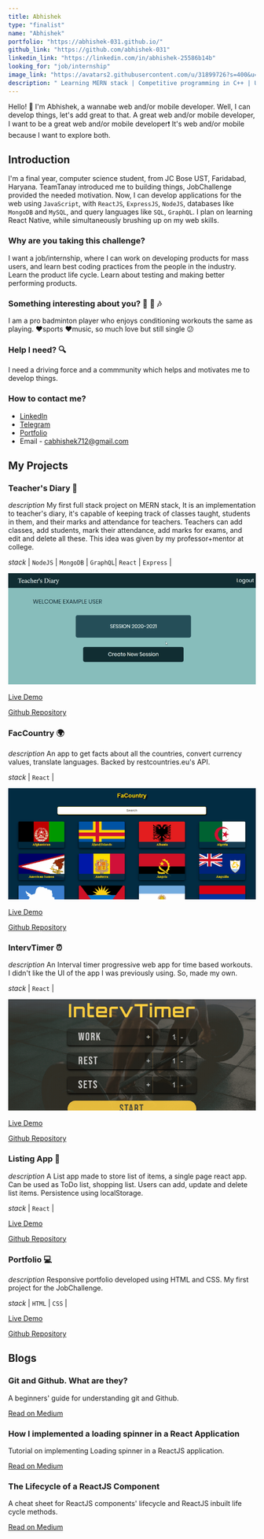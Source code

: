 ```yaml
---
title: Abhishek
type: "finalist"
name: "Abhishek"
portfolio: "https://abhishek-031.github.io/"
github_link: "https://github.com/abhishek-031"
linkedin_link: "https://linkedin.com/in/abhishek-25586b14b"
looking_for: "job/internship"
image_link: "https://avatars2.githubusercontent.com/u/31899726?s=400&u=d480f346c7db91ca16fda14b6915018499416d19&v=4"
description: " Learning MERN stack | Competitive programming in C++ | UI/UX Design in Figma"
---
```


Hello! 👋 I'm Abhishek, a wannabe web and/or mobile developer. Well, I can develop things, let's add great to that. A great web and/or mobile developer,
I want to be a great web and/or mobile developer❗️ It's web and/or mobile because I want to explore both.

## Introduction

I'm a final year, computer science student, from JC Bose UST, Faridabad, Haryana. TeamTanay introduced me to building things, JobChallenge provided the needed motivation. Now, I can develop applications for the web using `JavaScript`, with `ReactJS`, `ExpressJS`, `NodeJS`, databases like `MongoDB` and `MySQL`, and query languages like `SQL`, `GraphQL`. I plan on learning React Native, while simultaneously brushing up on my web skills.

### Why are you taking this challenge?

I want a job/internship, where I can work on developing products for mass users, and learn best coding practices from the people in the industry. Learn the product life cycle. Learn about testing and making better performing products.

### Something interesting about you? 🏸 💪 🎶

I am a pro badminton player who enjoys conditioning workouts the same as playing. ❤️sports ❤️music, so much love but still single 😕

### Help I need? 🔍

I need a driving force and a commmunity which helps and motivates me to develop things.

### How to contact me?

- [LinkedIn](https://www.linkedin.com/in/abhishek-25586b14b/)
- [Telegram](https://t.me/Abhishek3n)
- [Portfolio](https://abhishek-031.github.io)
- Email - cabhishek712@gmail.com

## My Projects

### Teacher's Diary 📖

_description_ My first full stack project on MERN stack, It is an implementation to teacher's diary, it's capable of keeping track of classes taught, students in them, and their marks and attendance for teachers. Teachers can add classes, add students, mark their attendance, add marks for exams, and edit and delete all these. This idea was given by my professor+mentor at college.

_stack_ | `NodeJS` | `MongoDB` | `GraphQL`| `React` | `Express` |

![Demo](https://github.com/abhishek-031/teachersdiary/blob/master/demo.gif?raw=true)

[Live Demo](http://teachersdiary.herokuapp.com/)

[Github Repository](https://github.com/abhishek-031/teachersdiary)

### FacCountry 🌍

_description_ An app to get facts about all the countries, convert currency values, translate languages. Backed by restcountries.eu's API.

_stack_ | `React` |

![Demo](https://raw.githubusercontent.com/abhishek-031/faccountry/master/demo.gif)

[Live Demo](https://faccountry-1.web.app/)

[Github Repository](https://github.com/abhishek-031/faccountry)

### IntervTimer ⏰

_description_ An Interval timer progressive web app for time based workouts. I didn't like the UI of the app I was previously using. So, made my own.

_stack_ | `React` |

![Demo](https://github.com/abhishek-031/interval-timer/blob/master/demo.gif?raw=true)

[Live Demo](https://intervtimer.web.app/)

[Github Repository](https://github.com/abhishek-031/interval-timer)


### Listing App 📃

_description_ A List app made to store list of items, a single page react app. Can be used as ToDo list, shopping list. Users can add, update and delete list items. Persistence using localStorage.

_stack_ | `React` |

[Live Demo](https://listingappp.web.app/)

[Github Repository](https://github.com/abhishek-031/ListingAppp)

### Portfolio 💻

_description_ Responsive portfolio developed using HTML and CSS. My first project for the JobChallenge.

_stack_ | `HTML` | `CSS` |

[Live Demo](https://abhishek-031.github.io/)

[Github Repository](https://github.com/abhishek-031/abhishek-031.github.io)

## Blogs

### Git and Github. What are they?

A beginners' guide for understanding git and Github.

[Read on Medium](https://medium.com/@cabhishek712/git-and-github-what-are-they-5e56dde88dd4)

### How I implemented a loading spinner in a React Application

Tutorial on implementing Loading spinner in a ReactJS application.

[Read on Medium](https://medium.com/@cabhishek712/how-i-implemented-a-loading-spinner-in-a-react-application-d4cd46a3a2e0)

### The Lifecycle of a ReactJS Component

A cheat sheet for ReactJS components' lifecycle and ReactJS inbuilt life cycle methods.

[Read on Medium](https://medium.com/@cabhishek712/the-lifecycle-of-a-reactjs-component-ce36edfbaa86)
